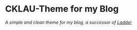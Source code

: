 # CKLAU-Theme for my Blog

*A simple and clean theme for my blog, a successor of [Ladder](https://github.com/guangzhengli/hugo-theme-ladder/tree/master)*
